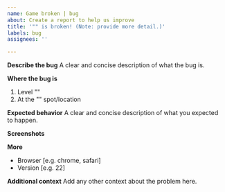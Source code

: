 ```yaml
---
name: Game broken | bug
about: Create a report to help us improve
title: '"" is broken! (Note: provide more detail.)'
labels: bug
assignees: ''

---
```


**Describe the bug**
A clear and concise description of what the bug is.

**Where the bug is**
1. Level ""
2. At the "" spot/location

**Expected behavior**
A clear and concise description of what you expected to happen.

**Screenshots**


**More**
 - Browser [e.g. chrome, safari]
 - Version [e.g. 22]



**Additional context**
Add any other context about the problem here.
